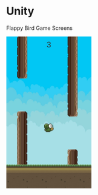 # Unity

Flappy Bird Game Screens

<img src="https://github.com/gokulpresads/Unity/blob/0f806140a748354198526d220fe0c747f426a5c7/Flappy%20Bird/Screens/Game.jpeg" height="400">
